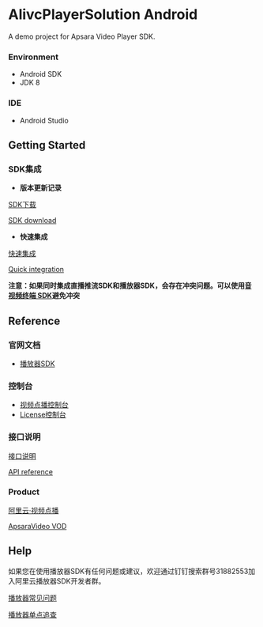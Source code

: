 # AlivcPlayerSolution Android

A demo project for Apsara Video Player SDK.

### **Environment**

* Android SDK
* JDK 8

### **IDE**

* Android Studio

## **Getting Started**

### **SDK集成**

* **版本更新记录**

[SDK下载](https://help.aliyun.com/zh/vod/developer-reference/sdk-download)

[SDK download](https://www.alibabacloud.com/help/en/vod/developer-reference/sdk-download)

* **快速集成**

[快速集成](https://help.aliyun.com/zh/vod/developer-reference/quick-integration-1)

[Quick integration](https://www.alibabacloud.com/help/en/vod/developer-reference/quick-integration-1)

**注意：如果同时集成直播推流SDK和播放器SDK，会存在冲突问题。可以使用[音视频终端 SDK](https://help.aliyun.com/document_detail/2391304.html)避免冲突**

## **Reference**

### **官网文档**

* [播放器SDK](https://help.aliyun.com/zh/vod/developer-reference/apsaravideo-player-sdk/)

### **控制台**

* [视频点播控制台](https://vod.console.aliyun.com)
* [License控制台](https://live.console.aliyun.com/connect_microphone/demo#/sdks/license)

### **接口说明**

[接口说明](https://help.aliyun.com/zh/vod/developer-reference/api-reference-1)

[API reference](https://www.alibabacloud.com/help/en/vod/developer-reference/api-reference-1)

### **Product**

[阿里云·视频点播](https://www.aliyun.com/product/vod)

[ApsaraVideo VOD](https://www.alibabacloud.com/zh/product/apsaravideo-for-vod)

## **Help**

如果您在使用播放器SDK有任何问题或建议，欢迎通过钉钉搜索群号31882553加入阿里云播放器SDK开发者群。

[播放器常见问题](https://help.aliyun.com/zh/vod/support/faq-about-apsaravideo-player/)

[播放器单点追查](https://help.aliyun.com/zh/vod/user-guide/single-point-tracing)

